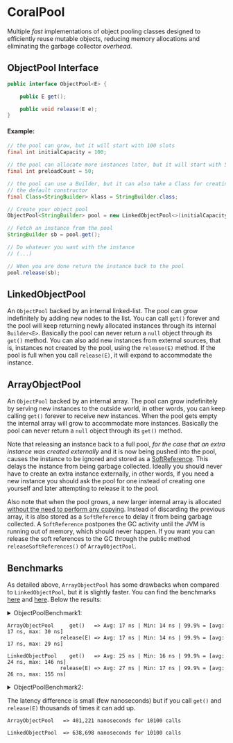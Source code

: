 # CoralPool
Multiple _fast_ implementations of object pooling classes designed to efficiently reuse mutable objects, reducing memory allocations and eliminating the garbage collector _overhead_.

## ObjectPool Interface
```java
public interface ObjectPool<E> {

    public E get();

    public void release(E e);
}
```

#### Example:
```java
// the pool can grow, but it will start with 100 slots
final int initialCapacity = 100;

// the pool can allocate more instances later, but it will start with 50 instances
final int preloadCount = 50;

// the pool can use a Builder, but it can also take a Class for creating instances through
// the default constructor
final Class<StringBuilder> klass = StringBuilder.class;

// Create your object pool
ObjectPool<StringBuilder> pool = new LinkedObjectPool<>(initialCapacity, preloadCount, klass);

// Fetch an instance from the pool
StringBuilder sb = pool.get();

// Do whatever you want with the instance
// (...)

// When you are done return the instance back to the pool
pool.release(sb);
```

## LinkedObjectPool

An `ObjectPool` backed by an internal linked-list. The pool can grow indefinitely by adding new nodes to the list. You can call `get()`
forever and the pool will keep returning newly allocated instances through its internal `Builder<E>`.
Basically the pool can never return a `null` object through its `get()` method. 
You can also add new instances from external sources, that is, instances not created by the pool, using the `release(E)` method. If the pool is full when you call `release(E)`, it will expand to accommodate the instance.

## ArrayObjectPool

An `ObjectPool` backed by an internal array. The pool can grow indefinitely by serving new instances to the outside world, in other words,
you can keep calling `get()` forever to receive new instances. When the pool gets empty the internal array will grow to accommodate more instances.
Basically the pool can never return a `null` object through its `get()` method.

Note that releasing an instance back to a full pool, _for the case that an extra instance was created externally_ and it is now being pushed into the pool, causes the
instance to be ignored and stored as a [SoftReference](https://docs.oracle.com/en/java/javase/23/docs/api/java.base/java/lang/ref/SoftReference.html). This delays the instance from being garbage collected.
Ideally you should never have to create an extra instance externally, in other words, if you need a new instance you should ask the pool for one instead of creating one yourself and later attempting to release it to the pool.
 
Also note that when the pool grows, a new larger internal array is allocated [without the need to perform any copying](src/main/java/com/coralblocks/coralpool/ArrayObjectPool.java#L125). Instead of discarding the previous array, it is also stored as a `SoftReference` to
delay it from being garbage collected. A `SoftReference` postpones the GC activity until the JVM is running out of memory, which should never happen.
If you want you can release the soft references to the GC through the public method `releaseSoftReferences()` of `ArrayObjectPool`.

## Benchmarks

As detailed above, `ArrayObjectPool` has some drawbacks when compared to `LinkedObjectPool`, but it is slightly faster. You can find the benchmarks [here](https://github.com/coralblocks/CoralPool/blob/main/src/main/java/com/coralblocks/coralpool/bench/ObjectPoolBench1.java) and [here](https://github.com/coralblocks/CoralPool/blob/main/src/main/java/com/coralblocks/coralpool/bench/ObjectPoolBench2.java). Below the results:

<details>
  <summary> ObjectPoolBenchmark1:</summary>

<br/>

```
$ java -verbose:gc -XX:+AlwaysPreTouch -Xms4g -Xmx4g -XX:NewSize=512m \
        -XX:MaxNewSize=1024m -cp target/classes:target/coralpool-all.jar \
        com.coralblocks.coralpool.bench.ObjectPoolBench1 1000000 5000000
[0.022s][info][gc] Using G1

type=ArrayObjectPool warmup=1000000 measurements=5000000

GET:
Measurements: 5,000,000 | Warm-Up: 1,000,000 | Iterations: 6,000,000
Avg Time: 17.410 nanos | Min Time: 14.000 nanos | Max Time: 26.294 micros
75% = [avg: 16.000 nanos, max: 18.000 nanos]
90% = [avg: 16.000 nanos, max: 19.000 nanos]
99% = [avg: 17.000 nanos, max: 21.000 nanos]
99.9% = [avg: 17.000 nanos, max: 30.000 nanos]
99.99% = [avg: 17.000 nanos, max: 110.000 nanos]
99.999% = [avg: 17.000 nanos, max: 1.821 micros]

RELEASE:
Measurements: 5,000,000 | Warm-Up: 1,000,000 | Iterations: 6,000,000
Avg Time: 17.410 nanos | Min Time: 14.000 nanos | Max Time: 33.848 micros
75% = [avg: 16.000 nanos, max: 19.000 nanos]
90% = [avg: 16.000 nanos, max: 19.000 nanos]
99% = [avg: 17.000 nanos, max: 21.000 nanos]
99.9% = [avg: 17.000 nanos, max: 29.000 nanos]
99.99% = [avg: 17.000 nanos, max: 78.000 nanos]
99.999% = [avg: 17.000 nanos, max: 1.367 micros]

type=LinkedObjectPool warmup=1000000 measurements=5000000

GET:
Measurements: 5,000,000 | Warm-Up: 1,000,000 | Iterations: 6,000,000
Avg Time: 25.000 nanos | Min Time: 16.000 nanos | Max Time: 22.628 micros
75% = [avg: 24.000 nanos, max: 25.000 nanos]
90% = [avg: 24.000 nanos, max: 25.000 nanos]
99% = [avg: 24.000 nanos, max: 34.000 nanos]
99.9% = [avg: 24.000 nanos, max: 146.000 nanos]
99.99% = [avg: 24.000 nanos, max: 257.000 nanos]
99.999% = [avg: 24.000 nanos, max: 723.000 nanos]

RELEASE:
Measurements: 5,000,000 | Warm-Up: 1,000,000 | Iterations: 6,000,000
Avg Time: 27.020 nanos | Min Time: 17.000 nanos | Max Time: 25.742 micros
75% = [avg: 26.000 nanos, max: 27.000 nanos]
90% = [avg: 26.000 nanos, max: 28.000 nanos]
99% = [avg: 26.000 nanos, max: 29.000 nanos]
99.9% = [avg: 26.000 nanos, max: 155.000 nanos]
99.99% = [avg: 26.000 nanos, max: 267.000 nanos]
99.999% = [avg: 26.000 nanos, max: 737.000 nanos]
```
</details>

```
ArrayObjectPool     get()   => Avg: 17 ns | Min: 14 ns | 99.9% = [avg: 17 ns, max: 30 ns]
                 release(E) => Avg: 17 ns | Min: 14 ns | 99.9% = [avg: 17 ns, max: 29 ns]

LinkedObjectPool    get()   => Avg: 25 ns | Min: 16 ns | 99.9% = [avg: 24 ns, max: 146 ns]
                 release(E) => Avg: 27 ns | Min: 17 ns | 99.9% = [avg: 26 ns, max: 155 ns]
```

<details>
  <summary> ObjectPoolBenchmark2:</summary>

<br/>

```
$ java -verbose:gc -XX:+AlwaysPreTouch -Xms4g -Xmx4g -XX:NewSize=512m \
        -XX:MaxNewSize=1024m -cp target/classes:target/coralpool-all.jar \
        com.coralblocks.coralpool.bench.ObjectPoolBench2 100
[0.024s][info][gc] Using G1

type=ArrayObjectPool initialCapacity=100 preloadCount=50

401,221 nanoseconds for 10100 calls

type=LinkedObjectPool initialCapacity=100 preloadCount=50

638,698 nanoseconds for 10100 calls
```
</details>

The latency difference is small (few nanoseconds) but if you call `get()` and `release(E)` thousands of times it can add up.
```
ArrayObjectPool   => 401,221 nanoseconds for 10100 calls

LinkedObjectPool  => 638,698 nanoseconds for 10100 calls
```
